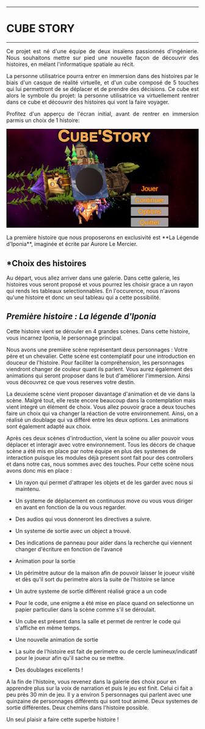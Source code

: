 
---
# **CUBE STORY**
---

<p style="text-align:justify;">
Ce projet est né d'une équipe de deux insaïens passionnés d'ingénierie. Nous souhaitons mettre sur pied une nouvelle façon de découvrir des histoires, en mélant l'informatique spatiale au récit.</p>
<p style="text-align:justify;">
La personne utilisatrice pourra entrer en immersion dans des histoires par le biais d'un casque de réalité virtuelle, et d'un cube composé de 5 touches qui lui permettront de se déplacer et de prendre des décisions. Ce cube est alors le symbole du projet: la personne utilisatrice va virtuellement rentrer dans ce cube et découvrir des histoires qui vont la faire voyager.
</p>
<p style="text-align:justify;">
Profitez d'un apperçu de l'écran initial, avant de rentrer en immersion parmis un choix de 1 histoire:</p>
<center>

![alt text](Accueil-1.png)</center>
<p style="text-align:justify;">La première histoire que nous proposerons en exclusivité est **La Légende d'Iponia**, imaginée et écrite par Aurore Le Mercier.</p>

## ***Choix des histoires**

Au départ, vous allez arriver dans une galerie. Dans cette galerie, les histoires vous seront proposé et vous pourrez les choisir grace a un rayon qui rends les tableaux selectionnables. En l'occurence, nous n'avons qu'une histoire et donc un seul tableau qui a cette possibilité.

## ***Première histoire : La légende d'Iponia***

Cette histoire vient se dérouler en 4 grandes scènes. Dans cette histoire, vous incarnez Iponia, le personnage principal.

Nous avons une première scène représentant deux personnages : Votre père et un chevalier. Cette scène est contemplatif pour une introduction en douceur de l'histoire. Pour faciliter la compréhension, les personnages viendront changer de couleur quant ils parlent. Vous aurez également des animations qui seront proposer dans le but d'améliorer l'immersion. Ainsi vous découvrez ce que vous reserves votre destin.

La deuxieme scène vient proposer davantage d'animation et de vie dans la scène. Malgré tout, elle reste encore beaucoup dans la contemplation mais vient integré un élément de choix. Vous allez pouvoir grace a deux touches faire un choix qui va changer la réaction de votre environnement. Ainsi, on a réalisé un doublage qui va différé entre les deux options. Les animations sont également adapté aux choix.

Après ces deux scènes d'introduction, vient la scène ou aller pouvoir vous déplacer et interagir avec votre environnement. Tous les décors de chaque scène a été mis en place par notre équipe en plus des systemes de interaction puisque les modules déjà present sont fait pour des controllers et dans notre cas, nous sommes avec des touches. Pour cette scène nous avons donc mis en place : 
- Un rayon qui permet d'attraper les objets et de les garder avec nous si maintenu.
* Un systeme de déplacement en continuous move ou vous vous diriger en avant en fonction de la ou vous regarder.
+ Des audios qui vous donneront les directives a suivre.
- Un systeme de sortie avec un object a trouvé.
* Des indications de panneau pour aider dans la recherche qui viennent changer d'écriture en fonction de l'avancé
+ Animation pour la sortie
- Un périmètre autour de la maison afin de pouvoir laisser le joueur visité et dès qu'il sort du perimetre alors la suite de l'histoire se lance
* Un autre systeme de sortie différent réalisé grace a un code
+ Pour le code, une enigme a été mise en place quand on selectionne un papier particulier dans la scène comme s'il se déroulait.
- Un cube est présent dans la salle et permet de rentrer le code qui s'affiche en même temps.
* Une nouvelle animation de sortie
+ La suite de l'histoire est fait de perimetre ou de cercle lumineux/indicatif pour le joueur afin qu'il sache ou se mettre.
- Des doublages excellents !

A la fin de l'histoire, vous revenez dans la galerie des choix pour en apprendre plus sur la voix de narration et puis le jeu est finit. Celui ci fait a peu près 30 min de jeu. Il y a environ 5 personnages qui parlent avec une quinzaine de personnages différents qui sont tout animé. Deux systemes de sortie différentes. Deux chemins dans l'histoire possible. 

Un seul plaisir a faire cette superbe histoire !
